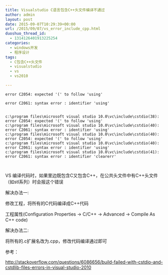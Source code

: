 ```yaml
---
title: Visualstudio C语言包含C++头文件编译不通过
author: admin
layout: post
date: 2015-09-07T10:29:39+00:00
url: /2015/09/07/vs_error_include_cpp.html
duoshuo_thread_id:
  - 1314126401913225254
categories:
  - windows开发
  - 程序设计
tags:
  - C包含C++头文件
  - visualstudio
  - vs
  - vs2010

---
```

<pre class=""><code>error C2054: expected '(' to follow 'using'</code></pre>

    error C2061: syntax error : identifier 'using'
    

    c:\program files\microsoft visual studio 10.0\vc\include\cstdio(38): error C2054: expected '(' to follow 'using'
    c:\program files\microsoft visual studio 10.0\vc\include\cstdio(40): error C2061: syntax error : identifier 'using'
    c:\program files\microsoft visual studio 10.0\vc\include\cstdio(40): error C2054: expected '(' to follow 'using'
    c:\program files\microsoft visual studio 10.0\vc\include\cstdio(40): error C2061: syntax error : identifier 'using'
    c:\program files\microsoft visual studio 10.0\vc\include\cstdio(41): error C2061: syntax error : identifier 'clearerr'

     

VS 编译代码时，如果里边既包含C又包含C++，在公共头文件中有C++头文件（如stl系列<string><set>）时会报这个错误

解决办法一:

修改工程，将所有的C代码编译成C++代码

工程属性(Configuration Properties -> C/C++ -> Advanced -> Compile As C++ code)

解决办法二:

将所有的.c扩展名改为.cpp，修改代码编译通过即可

参考：

<a href="http://stackoverflow.com/questions/6086656/build-failed-with-cstdio-and-cstdlib-files-errors-in-visual-studio-2010" target="_blank">http://stackoverflow.com/questions/6086656/build-failed-with-cstdio-and-cstdlib-files-errors-in-visual-studio-2010</a>

&nbsp;